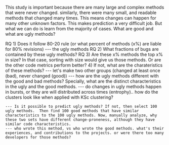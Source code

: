 This study is important because there are many large and complex methods that were never changed. similarly, there were many small, and readable methods that changed many times. This means changes can happen for many other unknown factors. This makes prediction a very difficult job. But what we can do is learn from the majority of cases. What are good and what are ugly methods?


 RQ 1) Does it follow 80-20 rule (or what percent of methods (x%) are liable for 80% revisions) --- the ugly methods
 RQ 2) What fractions of bugs are contained by these ugly methods?
 RQ 3) Are these x% methods the top x% in size? In that case, sorting with size would give us those methods. Or are the other code metrics perform better?
 4) If not, what are the charateristics of these methods?
    --- let's make two other groups (changed at least once (bad), never changed (good))
    --- how are the ugly methods different with the good and bad methods? Specially, what are the distinct characteristics in the ugly and the good methods. 
    --- do changes in ugly methods happen in bursts, or they are will distributed across times (entrophy).. how do the clusters look like when applied with         KSc clustering? 
    
    --- Is it possible to predict ugly methods? If not, then select 100 ugly methods.  Then find 100 good methods that have similar characteristics to the 100 ugly methods. Now, manually analyze, why these two sets have different change-proneness, although they have similar code characteristics. 
    --- who wrote this method, vs who wrote the good methods. what's their experiences, and contributions to the projects. or were there too many developers for those methods? 
